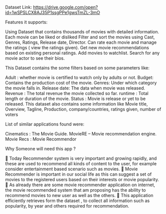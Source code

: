Dataset Link:
https://drive.google.com/open?id=1wSPSLCX8AJ35P1ssgPPe1gwsTmZL-3mO

Features it supports:

Using Dataset that contains thousands of movies with detailed information.
Each movie can be liked or disliked
Filter and sort the movies using Cast, Genres, Ratings, Release date, Director.
Can rate each movie and manage the ratings ( view the ratings given).
Get new movie recommendations based on existing personal ratings.
Add movies to watchlist.
Search for any movie actor to see their bios.

This Dataset contains the some filters based on some parameters like:

Adult : whether movie is certified to watch only by adults or not.
Budget: Contains the production cost of the movie.
Genres: Under which category the movie falls in.
Release date: The data when movie was released.
Revenue : The total revenue the movie collected so far.
runtime : Total length or duration of the movie.
Status : Movie is release or yet to be released.
This dataset also contains some information like Movie title, Overview, Tagline, Production, company/countries, ratings given, number of voters






List of similar applications found were:

Cinematics : The Movie Guide.
MovieRE – Movie recommendation engine.
Movie Recs : Movie Recommendor

Why Someone will need this app ?

	Today Recommender system is very important and growing rapidly, and these are used to recommend all kinds of content to the user, for example consider entertainment based scenario such as movies.
	Movie Recommender is important in our social life as this can suggest a set of movies to the registered users based on their interests or movie popularity.
	As already there are some movie recommender application on internet, the movie recommended system that am proposing has the ability to recommend movies to new user as well as the others.
	This application efficiently retrieves form the dataset , to collect all information such as popularity, by year and others required for recommendation.


